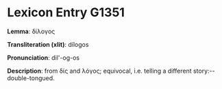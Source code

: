 # Lexicon Entry G1351

**Lemma**: δίλογος

**Transliteration (xlit)**: dílogos

**Pronunciation**: dil'-og-os

**Description**:
from δίς and λόγος; equivocal, i.e. telling a different story:--double-tongued.
